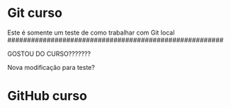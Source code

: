 # Git curso


Este é somente um teste de como trabalhar com Git local
#######################################################



GOSTOU DO CURSO???????



Nova modificação para teste?

# GitHub curso
